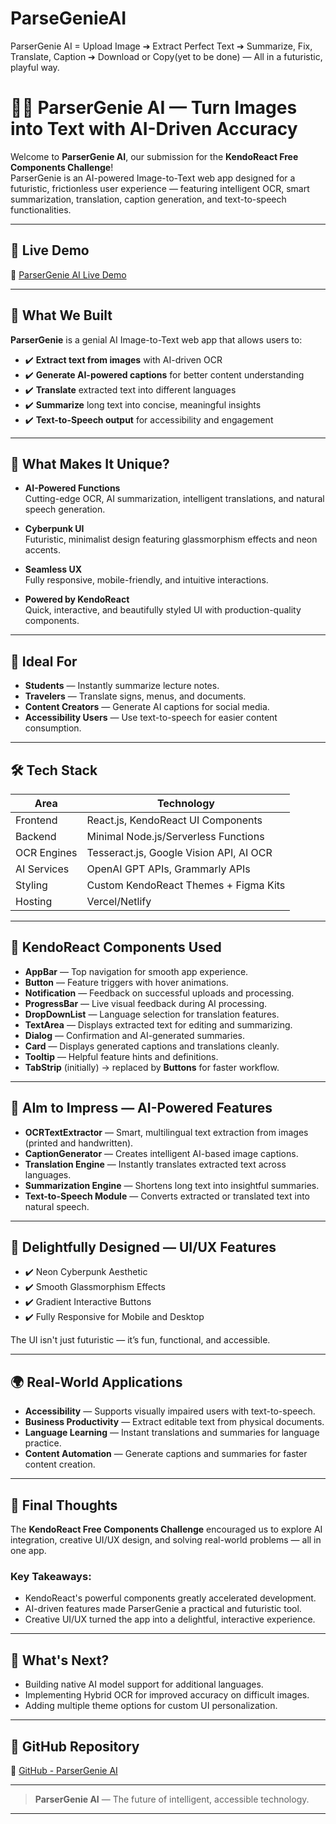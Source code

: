 # ParseGenieAI
 ParserGenie AI = Upload Image ➔ Extract Perfect Text ➔ Summarize, Fix, Translate, Caption ➔ Download or Copy(yet to be done) — All in a futuristic, playful way.


# 🧙‍♂️ ParserGenie AI — Turn Images into Text with AI-Driven Accuracy

Welcome to **ParserGenie AI**, our submission for the **KendoReact Free Components Challenge**!  
ParserGenie is an AI-powered Image-to-Text web app designed for a futuristic, frictionless user experience — featuring intelligent OCR, smart summarization, translation, caption generation, and text-to-speech functionalities.

---

## 🚀 Live Demo

🔗 [ParserGenie AI Live Demo](https://parsergenie.app/)  

---

## 📸 What We Built

**ParserGenie** is a genial AI Image-to-Text web app that allows users to:

- ✔️ **Extract text from images** with AI-driven OCR
- ✔️ **Generate AI-powered captions** for better content understanding
- ✔️ **Translate** extracted text into different languages
- ✔️ **Summarize** long text into concise, meaningful insights
- ✔️ **Text-to-Speech output** for accessibility and engagement

---

## 🎯 What Makes It Unique?

- **AI-Powered Functions**  
  Cutting-edge OCR, AI summarization, intelligent translations, and natural speech generation.

- **Cyberpunk UI**  
  Futuristic, minimalist design featuring glassmorphism effects and neon accents.

- **Seamless UX**  
  Fully responsive, mobile-friendly, and intuitive interactions.

- **Powered by KendoReact**  
  Quick, interactive, and beautifully styled UI with production-quality components.

---

## 👥 Ideal For

- **Students** — Instantly summarize lecture notes.
- **Travelers** — Translate signs, menus, and documents.
- **Content Creators** — Generate AI captions for social media.
- **Accessibility Users** — Use text-to-speech for easier content consumption.

---

## 🛠️ Tech Stack

| Area            | Technology |
|-----------------|------------|
| Frontend        | React.js, KendoReact UI Components |
| Backend         | Minimal Node.js/Serverless Functions |
| OCR Engines     | Tesseract.js, Google Vision API, AI OCR |
| AI Services     | OpenAI GPT APIs, Grammarly APIs |
| Styling         | Custom KendoReact Themes + Figma Kits |
| Hosting         | Vercel/Netlify |

---

## 🧩 KendoReact Components Used

- **AppBar** — Top navigation for smooth app experience.
- **Button** — Feature triggers with hover animations.
- **Notification** — Feedback on successful uploads and processing.
- **ProgressBar** — Live visual feedback during AI processing.
- **DropDownList** — Language selection for translation features.
- **TextArea** — Displays extracted text for editing and summarizing.
- **Dialog** — Confirmation and AI-generated summaries.
- **Card** — Displays generated captions and translations cleanly.
- **Tooltip** — Helpful feature hints and definitions.
- **TabStrip** (initially) → replaced by **Buttons** for faster workflow.

---

## 🧠 AIm to Impress — AI-Powered Features

- **OCRTextExtractor** — Smart, multilingual text extraction from images (printed and handwritten).
- **CaptionGenerator** — Creates intelligent AI-based image captions.
- **Translation Engine** — Instantly translates extracted text across languages.
- **Summarization Engine** — Shortens long text into insightful summaries.
- **Text-to-Speech Module** — Converts extracted or translated text into natural speech.

---

## 🎨 Delightfully Designed — UI/UX Features

- ✔️ Neon Cyberpunk Aesthetic  
- ✔️ Smooth Glassmorphism Effects  
- ✔️ Gradient Interactive Buttons  
- ✔️ Fully Responsive for Mobile and Desktop  

The UI isn't just futuristic — it’s fun, functional, and accessible.

---

## 🌍 Real-World Applications

- **Accessibility** — Supports visually impaired users with text-to-speech.
- **Business Productivity** — Extract editable text from physical documents.
- **Language Learning** — Instant translations and summaries for language practice.
- **Content Automation** — Generate captions and summaries for faster content creation.

---

## 💬 Final Thoughts

The **KendoReact Free Components Challenge** encouraged us to explore AI integration, creative UI/UX design, and solving real-world problems — all in one app.

### Key Takeaways:
- KendoReact's powerful components greatly accelerated development.
- AI-driven features made ParserGenie a practical and futuristic tool.
- Creative UI/UX turned the app into a delightful, interactive experience.

---

## 🔮 What's Next?

- Building native AI model support for additional languages.
- Implementing Hybrid OCR for improved accuracy on difficult images.
- Adding multiple theme options for custom UI personalization.

---

## 📂 GitHub Repository

🔗 [GitHub - ParserGenie AI](https://github.com/chotushikari/ParserGenieAI.git)

---

> **ParserGenie AI** — The future of intelligent, accessible technology.

---
